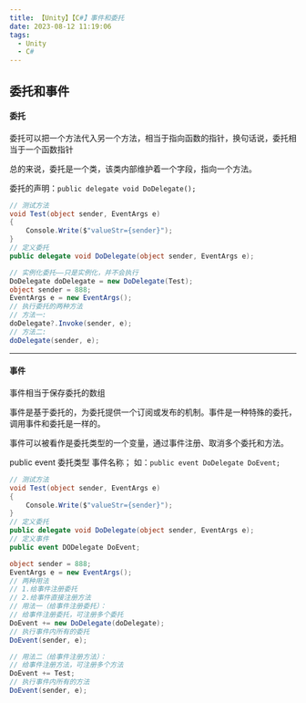 ```yaml
---
title: 【Unity】【C#】事件和委托
date: 2023-08-12 11:19:06
tags:
  - Unity
  - C#
---
```


## 委托和事件

#### 委托

委托可以把一个方法代入另一个方法，相当于指向函数的指针，换句话说，委托相当于一个函数指针

总的来说，委托是一个类，该类内部维护着一个字段，指向一个方法。

委托的声明：`public delegate void DoDelegate();`

```C#
// 测试方法
void Test(object sender, EventArgs e)
{
    Console.Write($"valueStr={sender}");
}
// 定义委托
public delegate void DoDelegate(object sender, EventArgs e);

// 实例化委托——只是实例化，并不会执行
DoDelegate doDelegate = new DoDelegate(Test);
object sender = 888;
EventArgs e = new EventArgs();
// 执行委托的两种方法
// 方法一:
doDelegate?.Invoke(sender, e);
// 方法二:
doDelegate(sender, e);
```

-----

#### 事件

事件相当于保存委托的数组

事件是基于委托的，为委托提供一个订阅或发布的机制。事件是一种特殊的委托，调用事件和委托是一样的。

事件可以被看作是委托类型的一个变量，通过事件注册、取消多个委托和方法。

public event 委托类型 事件名称；
如：`public event DoDelegate DoEvent;`

```C#
// 测试方法
void Test(object sender, EventArgs e)
{
    Console.Write($"valueStr={sender}");
}
// 定义委托
public delegate void DoDelegate(object sender, EventArgs e);
// 定义事件
public event DODelegate DoEvent;

object sender = 888;
EventArgs e = new EventArgs();
// 两种用法
// 1.给事件注册委托
// 2.给事件直接注册方法
// 用法一（给事件注册委托）：
// 给事件注册委托，可注册多个委托
DoEvent += new DoDelegate(doDelegate);
// 执行事件内所有的委托
DoEvent(sender, e);

// 用法二（给事件注册方法）：
// 给事件注册方法，可注册多个方法
DoEvent += Test;
// 执行事件内所有的方法
DoEvent(sender, e);
```

